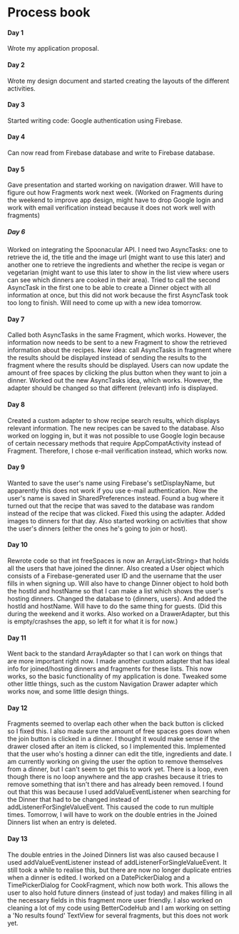 # Process book

#### Day 1
Wrote my application proposal.

#### Day 2
Wrote my design document and started creating the layouts of the different activities.

#### Day 3
Started writing code: Google authentication using Firebase.

#### Day 4
Can now read from Firebase database and write to Firebase database.

#### Day 5
Gave presentation and started working on navigation drawer. Will have to figure out how Fragments work next week. (Worked on Fragments during the weekend to improve app design, might have to drop Google login and work with email verification instead because it does not work well with fragments)

##### Day 6
Worked on integrating the Spoonacular API. I need two AsyncTasks: one to retrieve the id, the title and the image url (might want to use this later) and another one to retrieve the ingredients and whether the recipe is vegan or vegetarian (might want to use this later to show in the list view where users can see which dinners are cooked in their area). Tried to call the second AsyncTask in the first one to be able to create a Dinner object with all information at once, but this did not work because the first AsyncTask took too long to finish. Will need to come up with a new idea tomorrow.

#### Day 7
Called both AsyncTasks in the same Fragment, which works. However, the information now needs to be sent to a new Fragment to show the retrieved information about the recipes. New idea: call AsyncTasks in fragment where the results should be displayed instead of sending the results to the fragment where the results should be displayed. Users can now update the amount of free spaces by clicking the plus button when they want to join a dinner. Worked out the new AsyncTasks idea, which works. However, the adapter should be changed so that different (relevant) info is displayed.

#### Day 8
Created a custom adapter to show recipe search results, which displays relevant information. The new recipes can be saved to the database. Also worked on logging in, but it was not possible to use Google login because of certain necessary methods that require AppCompatActivity instead of Fragment. Therefore, I chose e-mail verification instead, which works now.

#### Day 9
Wanted to save the user's name using Firebase's setDisplayName, but apparently this does not work if you use e-mail authentication. Now the user's name is saved in SharedPreferences instead. Found a bug where it turned out that the recipe that was saved to the database was random instead of the recipe that was clicked. Fixed this using the adapter. Added images to dinners for that day. Also started working on activities that show the user's dinners (either the ones he's going to join or host).

#### Day 10
Rewrote code so that int freeSpaces is now an ArrayList\<String\> that holds all the users that have joined the dinner. Also created a User object which consists of a Firebase-generated user ID and the username that the user fills in when signing up. Will also have to change Dinner object to hold both the hostId and hostName so that I can make a list which shows the user's hosting dinners. Changed the database to \{dinners, users\}. And added the hostId and hostName. Will have to do the same thing for guests. (Did this during the weekend and it works. Also worked on a DrawerAdapter, but this is empty/crashses the app, so left it for what it is for now.)

#### Day 11
Went back to the standard ArrayAdapter so that I can work on things that are more important right now. I made another custom adapter that has ideal info for joined/hosting dinners and fragments for these lists. This now works, so the basic functionality of my application is done. Tweaked some other little things, such as the custom Navigation Drawer adapter which works now, and some little design things. 

#### Day 12
Fragments seemed to overlap each other when the back button is clicked so I fixed this. I also made sure the amount of free spaces goes down when the join button is clicked in a dinner. I thought it would make sense if the drawer closed after an item is clicked, so I implemented this. Implemented that the user who's hosting a dinner can edit the title, ingredients and date. I am currently working on giving the user the option to remove themselves from a dinner, but I can't seem to get this to work yet. There is a loop, even though there is no loop anywhere and the app crashes because it tries to remove something that isn't there and has already been removed. I found out that this was because I used addValueEventListener when searching for the Dinner that had to be changed instead of addListenerForSingleValueEvent. This caused the code to run multiple times. Tomorrow, I will have to work on the double entries in the Joined Dinners list when an entry is deleted.

#### Day 13
The double entries in the Joined Dinners list was also caused because I used addValueEventListener instead of addListenerForSingleValueEvent. It still took a while to realise this, but there are now no longer duplicate entries when a dinner is edited. I worked on a DatePickerDialog and a TimePickerDialog for CookFragment, which now both work. This allows the user to also hold future dinners (instead of just today) and makes filling in all the necessary fields in this fragment more user friendly. I also worked on cleaning a lot of my code using BetterCodeHub and I am working on setting a 'No results found' TextView for several fragments, but this does not work yet.
